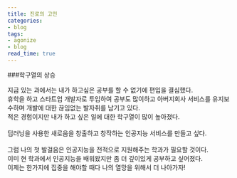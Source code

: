 ```yaml
---
title: 진로의 고민
categories:
- blog
tags:
- agonize
- blog
read_time: true
---
```

###학구열의 상승

지금 있는 과에서는 내가 하고싶은 공부를 할 수 없기에 편입을 결심했다. <br>
휴학을 하고 스타트업 개발자로 투입하여 공부도 많이하고 아버지회사 서비스를 유지보수하며 개발에 대한 끊임없는 발자취를 남기고 있다. <br>
적은 경험이지만 내가 하고 싶은 일에 대한 학구열이 많이 높아졌다. <br><br>
딥러닝을 사용한 새로움을 창출하고 창작하는 인공지능 서비스를 만들고 싶다.<br><br> 
그럼 나의 첫 발걸음은 인공지능을 전적으로 지원해주는 학과가 필요할 것이다. <br>
이미 현 학과에서 인공지능을 배워왔지만 좀 더 깊이있게 공부하고 싶어졌다. <br>
이제는 한가지에 집중을 해야할 때다 나의 열망을 위해서 더 나아가자!<br>

